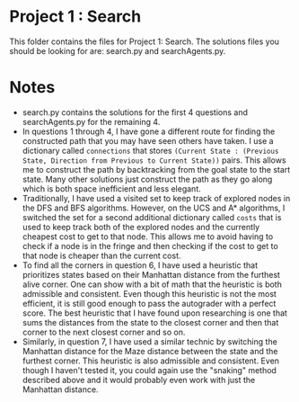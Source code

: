 # Project 1 : Search

This folder contains the files for Project 1: Search. The solutions files you should be looking for are: search.py and searchAgents.py.

# Notes

<!-- add a bullet list -->
* search.py contains the solutions for the first 4 questions and searchAgents.py for the remaining 4.
* In questions 1 through 4, I have gone a different route for finding the constructed path that you may have seen others have taken. I use a dictionary called `connections` that stores `(Current State : (Previous State, Direction from Previous to Current State))` pairs. This allows me to construct the path by backtracking from the goal state to the start state. Many other solutions just construct the path as they go along which is both space inefficient and less elegant.
* Traditionally, I have used a visited set to keep track of explored nodes in the DFS and BFS algorithms. However, on the UCS and A* algorithms, I switched the set for a second additional dictionary called `costs` that is used to keep track both of the explored nodes and the currently cheapest cost to get to that node. This allows me to avoid having to check if a node is in the fringe and then checking if the cost to get to that node is cheaper than the current cost.
* To find all the corners in question 6, I have used a heuristic that prioritizes states based on their Manhattan distance from the furthest alive corner. One can show with a bit of math that the heuristic is both admissible and consistent. Even though this heuristic is not the most efficient, it is still good enough to pass the autograder with a perfect score. The best heuristic that I have found upon researching is one that sums the distances from the state to the closest corner and then that corner to the next closest corner and so on.
* Similarly, in question 7, I have used a similar technic by switching the Manhattan distance for the Maze distance between the state and the furthest corner. This heuristic is also admissible and consistent. Even though I haven't tested it, you could again use the "snaking" method described above and it would probably even work with just the Manhattan distance.